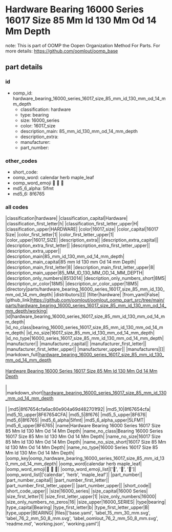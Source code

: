 # Hardware Bearing 16000 Series 16017 Size 85 Mm Id 130 Mm Od 14 Mm Depth  

note: This is part of OOMP the Oopen Organization Method For Parts. For more details: https://github.com/oomlout/oomp_base

##  part details





### id
* oomp_id: hardware_bearing_16000_series_16017_size_85_mm_id_130_mm_od_14_mm_depth
  * classification: hardware
  * type: bearing
  * size: 16000_series
  * color: 16017_size
  * description_main: 85_mm_id_130_mm_od_14_mm_depth
  * description_extra: 
  * manufacturer: 
  * part_number: 

### other_codes
* short_code: 
* oomp_word: calendar herb maple_leaf
* oomp_word_emoji :calendar: :herb: :maple_leaf:
* md5_6_alpha: 5lfmt
* md5_6: 8f6765

### all codes 
|classification|hardware|
|classification_capital|Hardware|
|classification_first_letter|h|
|classification_first_letter_upper|H|
|classification_upper|HARDWARE|
|color|16017_size|
|color_capital|16017 Size|
|color_first_letter|1|
|color_first_letter_upper|1|
|color_upper|16017_SIZE|
|description_extra||
|description_extra_capital||
|description_extra_first_letter||
|description_extra_first_letter_upper||
|description_extra_upper||
|description_main|85_mm_id_130_mm_od_14_mm_depth|
|description_main_capital|85 mm Id 130 mm Od 14 mm Depth|
|description_main_first_letter|8|
|description_main_first_letter_upper|8|
|description_main_upper|85_MM_ID_130_MM_OD_14_MM_DEPTH|
|description_only_numbers|8513014|
|description_only_numbers_short|8M5|
|description_or_color|18M5|
|description_or_color_upper|18M5|
|directory|parts/hardware_bearing_16000_series_16017_size_85_mm_id_130_mm_od_14_mm_depth|
|distributors|[]|
|filter|hardware|
|from_yaml|False|
|github_link|https://github.com/oomlout/oomlout_oomp_part_src/tree/main/parts/hardware_bearing_16000_series_16017_size_85_mm_id_130_mm_od_14_mm_depth/working|
|id|hardware_bearing_16000_series_16017_size_85_mm_id_130_mm_od_14_mm_depth|
|id_no_class|bearing_16000_series_16017_size_85_mm_id_130_mm_od_14_mm_depth|
|id_no_size|16017_size_85_mm_id_130_mm_od_14_mm_depth|
|id_no_type|16000_series_16017_size_85_mm_id_130_mm_od_14_mm_depth|
|manufacturer||
|manufacturer_capital||
|manufacturer_first_letter||
|manufacturer_first_letter_upper||
|manufacturer_upper||
|manufacturers|[]|
|markdown_full|[hardware_bearing_16000_series_16017_size_85_mm_id_130_mm_od_14_mm_depth](https://github.com/oomlout/oomlout_oomp_part_src/tree/main/parts/hardware_bearing_16000_series_16017_size_85_mm_id_130_mm_od_14_mm_depth/working)<br>[](https://github.com/oomlout/oomlout_oomp_part_src/tree/main/parts/hardware_bearing_16000_series_16017_size_85_mm_id_130_mm_od_14_mm_depth/working)<br>[Hardware Bearing 16000 Series 16017 Size 85 Mm Id 130 Mm Od 14 Mm Depth](https://github.com/oomlout/oomlout_oomp_part_src/tree/main/parts/hardware_bearing_16000_series_16017_size_85_mm_id_130_mm_od_14_mm_depth/working)<br><br>|
|markdown_short|[hardware_bearing_16000_series_16017_size_85_mm_id_130_mm_od_14_mm_depth](https://github.com/oomlout/oomlout_oomp_part_src/tree/main/parts/hardware_bearing_16000_series_16017_size_85_mm_id_130_mm_od_14_mm_depth/working)<br><br>|
|md5|8f67654cfa6ac80e904a69d482701f92|
|md5_10|8f67654cfa|
|md5_10_upper|8F67654CFA|
|md5_5|8f676|
|md5_5_upper|8F676|
|md5_6|8f6765|
|md5_6_alpha|5lfmt|
|md5_6_alpha_upper|5LFMT|
|md5_6_upper|8F6765|
|name|Hardware Bearing 16000 Series 16017 Size 85 Mm Id 130 Mm Od 14 Mm Depth|
|name_no_class|Bearing 16000 Series 16017 Size 85 Mm Id 130 Mm Od 14 Mm Depth|
|name_no_size|16017 Size 85 Mm Id 130 Mm Od 14 Mm Depth|
|name_no_size_short|16017 Size 85 Mm Id 130 Mm Od 14 Mm Depth|
|name_no_type|16000 Series 16017 Size 85 Mm Id 130 Mm Od 14 Mm Depth|
|oomp_key|oomp_hardware_bearing_16000_series_16017_size_85_mm_id_130_mm_od_14_mm_depth|
|oomp_word|calendar herb maple_leaf|
|oomp_word_emoji|:calendar: :herb: :maple_leaf:|
|oomp_word_emoji_list|[':calendar:', ':herb:', ':maple_leaf:']|
|oomp_word_list|['calendar', 'herb', 'maple_leaf']|
|part_number||
|part_number_capital||
|part_number_first_letter||
|part_number_first_letter_upper||
|part_number_upper||
|short_code||
|short_code_upper||
|size|16000_series|
|size_capital|16000 Series|
|size_first_letter|1|
|size_first_letter_upper|1|
|size_only_numbers|16000|
|size_only_numbers_no_zeros|16|
|size_upper|16000_SERIES|
|type|bearing|
|type_capital|Bearing|
|type_first_letter|b|
|type_first_letter_upper|B|
|type_upper|BEARING|
|files|['base.yaml', 'label_15_mm_30_mm.svg', 'label_76_2_mm_50_8_mm.svg', 'label_oomlout_76_2_mm_50_8_mm.svg', 'readme.md', 'working.json', 'working.yaml']|
